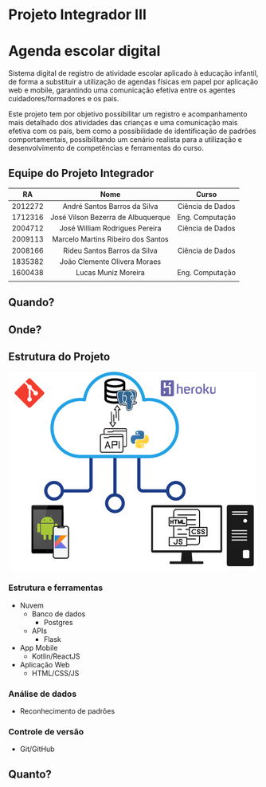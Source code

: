 # Projeto Integrador III


# Agenda escolar digital

Sistema digital de registro de atividade escolar aplicado à educação infantil, de forma a substituir a utilização de agendas físicas em papel por aplicação web e mobile, garantindo uma comunicação efetiva entre os agentes cuidadores/formadores e os pais.

Este projeto tem por objetivo possibilitar um registro e acompanhamento mais detalhado dos atividades das crianças e uma comunicação mais efetiva com os pais, bem como a possibilidade de identificação de padrões comportamentais, possibilitando um cenário realista para a utilização e desenvolvimento de competências e ferramentas do curso.

## Equipe do Projeto Integrador

| RA      | Nome                               | Curso            |
|:-------:|:----------------------------------:|:----------------:|
| 2012272 | André Santos Barros da Silva       | Ciência de Dados |
| 1712316 | José Vilson Bezerra de Albuquerque | Eng. Computação  |
| 2004712 | José William Rodrigues Pereira     | Ciência de Dados |
| 2009113 | Marcelo Martins Ribeiro dos Santos |  |
| 2008166 | Rideu Santos Barros da Silva       | Ciência de Dados |
| 1835382 | João Clemente Olivera Moraes       |  |
| 1600438 | Lucas Muniz Moreira                |  Eng. Computação |
||||

## Quando?

## Onde?

## Estrutura do Projeto

![Estrutura do Projeto](img/estrutura.png)

### Estrutura e ferramentas
* Nuvem
    * Banco de dados
        * Postgres
    * APIs
        * Flask
* App Mobile
    * Kotlin/ReactJS
* Aplicação Web
    * HTML/CSS/JS

### Análise de dados
* Reconhecimento de padrões

### Controle de versão
* Git/GitHub


## Quanto?
